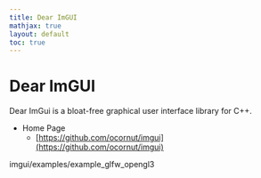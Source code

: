 ```yaml
---
title: Dear ImGUI
mathjax: true
layout: default
toc: true
---
```



# Dear ImGUI

Dear ImGui is a bloat-free graphical user interface library for C++.


* Home Page
  * [https://github.com/ocornut/imgui](https://github.com/ocornut/imgui)



imgui/examples/example_glfw_opengl3